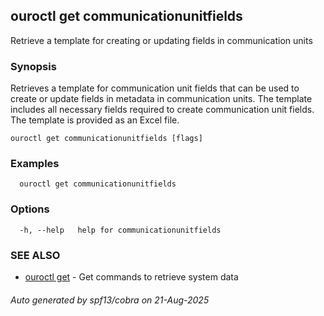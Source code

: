 ## ouroctl get communicationunitfields

Retrieve a template for creating or updating fields in communication units

### Synopsis

Retrieves a template for communication unit fields that can be used to create or update fields in metadata in communication units.
The template includes all necessary fields required to create communication unit fields.
The template is provided as an Excel file.

```
ouroctl get communicationunitfields [flags]
```

### Examples

```
  ouroctl get communicationunitfields
```

### Options

```
  -h, --help   help for communicationunitfields
```

### SEE ALSO

* [ouroctl get](ouroctl_get.md)	 - Get commands to retrieve system data

###### Auto generated by spf13/cobra on 21-Aug-2025
